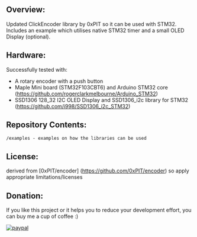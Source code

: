 
## Overview:
Updated ClickEncoder library by 0xPIT so it can be used with STM32. Includes an example which utilises native STM32 timer and a small OLED Display (optional). 

## Hardware:
Successfully tested with:
   - A rotary encoder with a push button
   - Maple Mini board (STM32F103CBT6) and Arduino STM32 core (https://github.com/rogerclarkmelbourne/Arduino_STM32)  
   - SSD1306 128_32 I2C OLED Display and SSD1306_i2c library for STM32 (https://github.com/i998/SSD1306_i2c_STM32)   
	
## Repository Contents:
    /examples - examples on how the libraries can be used 

   
## License:
derived from [0xPIT/encoder] (https://github.com/0xPIT/encoder) so apply appropriate limitations/licenses


## Donation:
If you like this project or it helps you to reduce your development effort, you can buy me a cup of coffee :) 

[![paypal](https://www.paypalobjects.com/en_US/i/btn/btn_donateCC_LG.gif)](https://www.paypal.com/donate/?business=ifhone777-hub%40yahoo.com&currency_code=USD)
